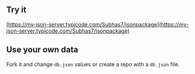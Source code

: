 ## Try it

[https://my-json-server.typicode.com/Subhas7/jsonpackage](https://my-json-server.typicode.com/Subhas7/jsonpackage)

## Use your own data

Fork it and change `db.json` values or create a repo with a `db.json` file.
